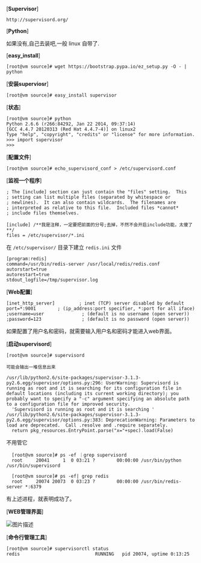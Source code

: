 [**Supervisor**]

    http://supervisord.org/
    
[**Python**]

如果没有,自己去装吧,一般 linux 自带了.

[**easy_install**]

    [root@vm source]# wget https://bootstrap.pypa.io/ez_setup.py -O - | python

[**安装superviosr**]

    [root@vm source]# easy_install supervisor

[**状态**]

    [root@vm source]# python
    Python 2.6.6 (r266:84292, Jan 22 2014, 09:37:14) 
    [GCC 4.4.7 20120313 (Red Hat 4.4.7-4)] on linux2
    Type "help", "copyright", "credits" or "license" for more information.
    >>> import supervisor
    >>>

[**配置文件**]

    [root@vm source]# echo_supervisord_conf > /etc/supervisord.conf
    
[**监视一个程序**]

    ; The [include] section can just contain the "files" setting.  This
    ; setting can list multiple files (separated by whitespace or
    ; newlines).  It can also contain wildcards.  The filenames are
    ; interpreted as relative to this file.  Included files *cannot*
    ; include files themselves.
    
    [include] /**我是注释，一定要把前面的分号;去掉，不然不会开启include功能，太傻了**/
    files = /etc/supervisor/*.ini
    
在 `/etc/supervisor/` 目录下建立 `redis.ini` 文件

    [program:redis]
    command=/usr/bin/redis-server /usr/local/redis/redis.conf
    autorstart=true
    autorestart=true
    stdout_logfile=/tmp/supervisor.log
    
[**Web配置**]

    [inet_http_server]         ; inet (TCP) server disabled by default
    port=*:9001        ; (ip_address:port specifier, *:port for all iface)
    ;username=user              ; (default is no username (open server))
    ;password=123               ; (default is no password (open server))

如果配置了用户名和密码，就需要输入用户名和密码才能进入web界面。

[**启动supervisord**]

    [root@vm source]# supervisord
    
    可能会输出一堆信息出来
    
    /usr/lib/python2.6/site-packages/supervisor-3.1.3-py2.6.egg/supervisor/options.py:296: UserWarning: Supervisord is running as root and it is searching for its configuration file in default locations (including its current working directory); you probably want to specify a "-c" argument specifying an absolute path to a configuration file for improved security.
      'Supervisord is running as root and it is searching '
    /usr/lib/python2.6/site-packages/supervisor-3.1.3-py2.6.egg/supervisor/options.py:383: DeprecationWarning: Parameters to load are deprecated.  Call .resolve and .require separately.
      return pkg_resources.EntryPoint.parse("x="+spec).load(False)
      
不用管它
      
      [root@vm source]# ps -ef ｜grep supervisord
      root     20041     1  0 03:21 ?        00:00:00 /usr/bin/python /usr/bin/supervisord
      
      [root@vm source]# ps -ef| grep redis
      root     20074 20073  0 03:23 ?        00:00:00 /usr/bin/redis-server *:6379

有上述进程，就表明成功了。

[**WEB管理界面**]

![图片描述][1]


  [1]: /img/bVmU1m

[**命令行管理工具**]

    [root@vm source]# supervisorctl status
    redis                            RUNNING   pid 20074, uptime 0:13:25